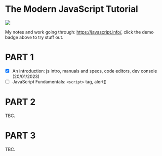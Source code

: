 # The Modern JavaScript Tutorial

[![](https://img.shields.io/badge/portfolio-demo-green)](https://p2635.github.io/modern-js-tutorial/)

My notes and work going through: https://javascript.info/, click the demo badge above to try stuff out.

# PART 1

- [x] An introduction: js intro, manuals and specs, code editors, dev console (20/01/2023)
- [ ] JavaScript Fundamentals: `<script>` tag, alert()

# PART 2

TBC.

# PART 3

TBC.


